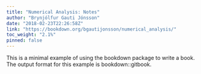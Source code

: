 ```yaml
---
title: "Numerical Analysis: Notes"
author: "Brynjólfur Gauti Jónsson"
date: "2018-02-23T22:26:58Z"
link: "https://bookdown.org/bgautijonsson/numerical_analysis/"
toc_weight: "2.1%"
pinned: false
---
```


This is a minimal example of using the bookdown package to write a book. The output format for this example is bookdown::gitbook.
